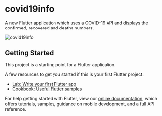 # covid19info

A new Flutter application which uses a COVID-19 API and displays the confirmed, recovered and deaths numbers.



![covid19info](https://user-images.githubusercontent.com/40349935/103523172-29de0d80-4e84-11eb-89b6-4c22874ba49c.png)

## Getting Started

This project is a starting point for a Flutter application.

A few resources to get you started if this is your first Flutter project:

- [Lab: Write your first Flutter app](https://flutter.dev/docs/get-started/codelab)
- [Cookbook: Useful Flutter samples](https://flutter.dev/docs/cookbook)

For help getting started with Flutter, view our
[online documentation](https://flutter.dev/docs), which offers tutorials,
samples, guidance on mobile development, and a full API reference.
